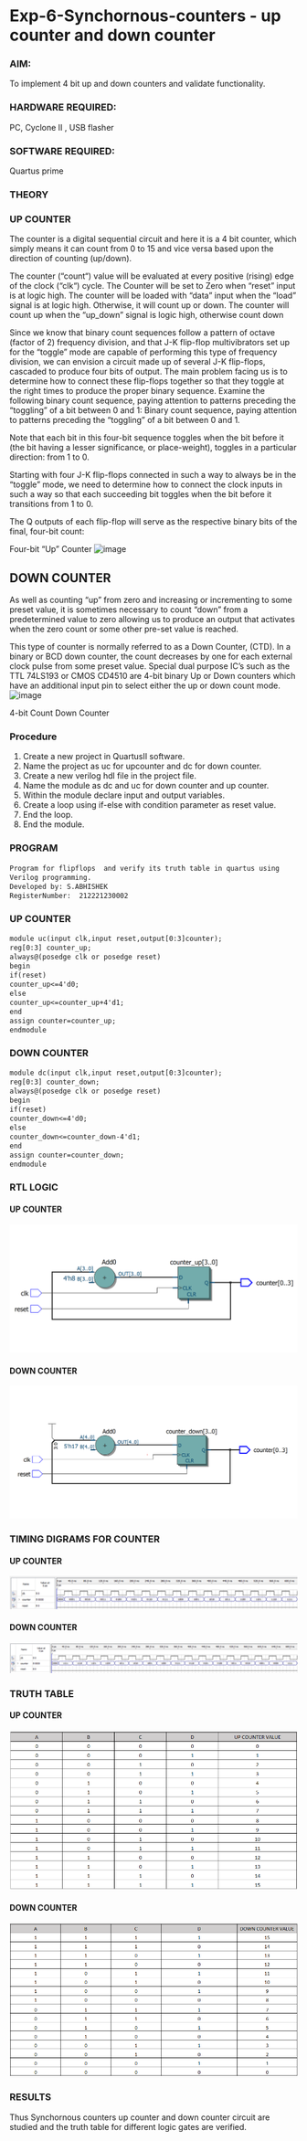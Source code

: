 # Exp-6-Synchornous-counters - up counter and down counter 
### AIM: 
To implement 4 bit up and down counters and validate  functionality.

### HARDWARE REQUIRED:  
PC, Cyclone II , USB flasher

### SOFTWARE REQUIRED:   
Quartus prime

### THEORY 

### UP COUNTER 
The counter is a digital sequential circuit and here it is a 4 bit counter, which simply means it can count from 0 to 15 and vice versa based upon the direction of counting (up/down). 

The counter (“count“) value will be evaluated at every positive (rising) edge of the clock (“clk“) cycle.
The Counter will be set to Zero when “reset” input is at logic high.
The counter will be loaded with “data” input when the “load” signal is at logic high. Otherwise, it will count up or down.
The counter will count up when the “up_down” signal is logic high, otherwise count down

Since we know that binary count sequences follow a pattern of octave (factor of 2) frequency division, and that J-K flip-flop multivibrators set up for the “toggle” mode are capable of performing this type of frequency division, we can envision a circuit made up of several J-K flip-flops, cascaded to produce four bits of output.
The main problem facing us is to determine how to connect these flip-flops together so that they toggle at the right times to produce the proper binary sequence.
Examine the following binary count sequence, paying attention to patterns preceding the “toggling” of a bit between 0 and 1:
Binary count sequence, paying attention to patterns preceding the “toggling” of a bit between 0 and 1.

Note that each bit in this four-bit sequence toggles when the bit before it (the bit having a lesser significance, or place-weight), toggles in a particular direction: from 1 to 0.


Starting with four J-K flip-flops connected in such a way to always be in the “toggle” mode, we need to determine how to connect the clock inputs in such a way so that each succeeding bit toggles when the bit before it transitions from 1 to 0.

The Q outputs of each flip-flop will serve as the respective binary bits of the final, four-bit count:


Four-bit “Up” Counter
![image](https://user-images.githubusercontent.com/36288975/169644758-b2f4339d-9532-40c5-af40-8f4f8c942e2c.png)



## DOWN COUNTER 

As well as counting “up” from zero and increasing or incrementing to some preset value, it is sometimes necessary to count “down” from a predetermined value to zero allowing us to produce an output that activates when the zero count or some other pre-set value is reached.

This type of counter is normally referred to as a Down Counter, (CTD). In a binary or BCD down counter, the count decreases by one for each external clock pulse from some preset value. Special dual purpose IC’s such as the TTL 74LS193 or CMOS CD4510 are 4-bit binary Up or Down counters which have an additional input pin to select either the up or down count mode.
![image](https://user-images.githubusercontent.com/36288975/169644844-1a14e123-7228-4ed8-81a9-eb937dff4ac8.png)


4-bit Count Down Counter
### Procedure
1. Create a new project in QuartusII software.
2. Name the project as uc for upcounter and dc for down counter. 
3. Create a new verilog hdl file in the project file. 
4. Name the module as dc and uc for down counter and up counter. 
5. Within the module declare input and output variables. 
6. Create a loop using if-else with condition parameter as reset value. 
7. End the loop. 
8. End the module.



### PROGRAM 
~~~
Program for flipflops  and verify its truth table in quartus using Verilog programming.
Developed by: S.ABHISHEK
RegisterNumber:  212221230002
~~~

### UP COUNTER
~~~
module uc(input clk,input reset,output[0:3]counter);
reg[0:3] counter_up;
always@(posedge clk or posedge reset)
begin
if(reset)
counter_up<=4'd0;
else
counter_up<=counter_up+4'd1;
end
assign counter=counter_up;
endmodule
~~~

### DOWN COUNTER
~~~
module dc(input clk,input reset,output[0:3]counter);
reg[0:3] counter_down;
always@(posedge clk or posedge reset)
begin
if(reset)
counter_down<=4'd0;
else
counter_down<=counter_down-4'd1;
end
assign counter=counter_down;
endmodule
~~~



### RTL LOGIC 
#### UP COUNTER 
![](rt_uc.png)

#### DOWN COUNTER 
![](rt_dc.png)


### TIMING DIGRAMS FOR COUNTER  
#### UP COUNTER 
![](uc.png)

#### DOWN COUNTER 
![](dc.png)


### TRUTH TABLE 
#### UP COUNTER 
![](uptruthtable.png)

#### DOWN COUNTER 
![](downtruthtable.png)


### RESULTS 
Thus Synchornous counters up counter and down counter circuit are studied and the truth table for different logic gates are verified.
